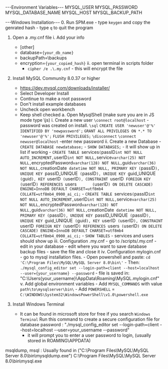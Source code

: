 ---Environment Variables---
MYSQL_USER
MYSQL_PASSWORD
MYSQL_DATABASE_NAME
MYSQL_HOST
MYSQL_BACKUP_PATH

---Windows Installation---
0. Run SPM.exe
    - type `keygen` and copy the genrated hash
    - type `q` to quit the program

1. Open a .my.cnf file
    i. Add your info
    - [other]
    - database=`{your_db_name}`
    - backupPath=\backups
    - encryption=`{your_copied_hash}`
    ii. open terminal in scripts folder
        - `cipher /e .\.my.cnf` - this will encrypt the file

2. Install MySQL Community 8.0.37 or higher
    - https://dev.mysql.com/downloads/installer/
    - Select Developer Install
    - Continue to make a root password
    - Don't install example databases
    - Uncheck open workbench
    - Keep shell checked
    a. Open MysqlShell
        (make sure you are in JS mode type \js)
        i. Create a new user
            `\connect root@localhost` -password was created on install.
            `\sql`
            `CREATE USER 'newuser'@'%' IDENTIFIED BY 'newpassword';`
            `GRANT ALL PRIVILEGES ON *.* TO 'newuser'@'%';`
            `FLUSH PRIVILEGES;`
            `\disconnect`
            `\connect newuser@localhost` -enter new password
        ii. Create a new Database
            - `CREATE DATABASE newdatabase;`
            - `SHOW DATABASES;`   - it will show up in list if working
            - `CREATE TABLE `services` (
                `passID` int NOT NULL AUTO_INCREMENT,
                `userID` int NOT NULL,
                `service` varchar(25) NOT NULL,
                `encryptedPassword` varchar(128) NOT NULL,
                `guid` varchar(36) NOT NULL,
                `creationDate` datetime NOT NULL,
                PRIMARY KEY (`passID`),
                UNIQUE KEY `passID_UNIQUE` (`passID`),
                UNIQUE KEY `guid_UNIQUE` (`guid`),
                KEY `userID` (`userID`),
                CONSTRAINT `userID` FOREIGN KEY (`userID`) REFERENCES `users`       (`userID`) ON DELETE CASCADE) ENGINE=InnoDB DEFAULT CHARSET=utf8mb4 COLLATE=utf8mb4_0900_ai_ci;`
            - `CREATE TABLE `services` (
                  `passID` int NOT NULL AUTO_INCREMENT,
                  `userID` int NOT NULL,
                  `service` varchar(25) NOT NULL,
                  `encryptedPassword` varchar(128) NOT NULL,
                  `guid` varchar(36) NOT NULL,
                  `creationDate` datetime NOT NULL,
                  PRIMARY KEY (`passID`),
                  UNIQUE KEY `passID_UNIQUE` (`passID`),
                  UNIQUE KEY `guid_UNIQUE` (`guid`),
                  KEY `userID` (`userID`),
                  CONSTRAINT `userID` FOREIGN KEY (`userID`) REFERENCES `users` (`userID`) ON DELETE CASCADE) ENGINE=InnoDB DEFAULT CHARSET=utf8mb4 COLLATE=utf8mb4_0900_ai_ci;`
            - `SHOW TABLES`     - services and users should show up
        iii. Configuration .my.cnf
            - go to /scripts/.my.cnf
            - edit in your database
            - edit where you want to save database backup files
            - save the file and close it
        iv. Configuration mylogin.cnf
            - go to mysql installation files.
            - Open powershell and paste:
                `cd 'C:\Program Files\MySQL\MySQL Server 8.0\bin\'`
            - Then:
                `./mysql_config_editor set --login-path=client --host=localhost --user={your_username} --password`
                - file is saved in: "C:\Users\{your_username}\AppData\Roaming\MySQL\.mylogin.cnf"
        v. Add global environment variables
            - Add `MYSQL_COMMANDS` with value `path\to\mysqlserver\bin\`
            - Add `POWERSHELL` = `C:\WINDOWS\System32\WindowsPowerShell\v1.0\powershell.exe`

3. Install Windows Terminal
    - It can be found in microsoft store for free if you search `Windows Terminal`
    Run this command to create a secure configuration file for database password :
        "./mysql_config_editor set --login-path=client --host=localhost --user=your_username --password"
        - it will prompt you to enter a user password to login, (usually stored in ROAMING\APPDATA)

    

msqldump, msql : Usually found in ("C:\Program Files\MySQL\MySQL Server 8.0\bin\mysqldump.exe")
C:\Program Files\MySQL\MySQL Server 8.0\bin\mysql.exe
